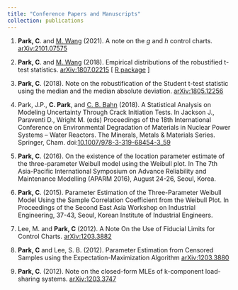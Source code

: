 ```yaml
---
title: "Conference Papers and Manuscripts"
collection: publications
---
```

1. **Park, C**. and [M. Wang](https://business.utsa.edu/faculty/min-wang-ph-d/) (2021).
A note on the _g_ and _h_ control charts.
[arXiv:2101.07575](https://arxiv.org/abs/2101.07575) 

1. **Park, C**. and [M. Wang](https://business.utsa.edu/faculty/min-wang-ph-d/) (2018).
Empirical distributions of the robustified t-test statistics.
[arXiv:1807.02215](https://arxiv.org/abs/1807.02215) [ [R package](https://CRAN.R-project.org/package=rt.test) ]

1. **Park, C**. (2018).
Note on the robustification of the Student t-test statistic using the median and the median absolute deviation.
[arXiv:1805.12256](https://arxiv.org/abs/1805.12256)

1. Park, J.P., **C. Park**, and [C. B. Bahn](https://corrosion.pusan.ac.kr/mins/index.do) (2018).
A Statistical Analysis on Modeling Uncertainty Through Crack Initiation Tests.  In Jackson J., Paraventi D., Wright M. (eds) Proceedings of the 18th International Conference on Environmental Degradation of Materials in Nuclear Power Systems – Water Reactors. The Minerals, Metals & Materials Series. Springer, Cham.
doi:[10.1007/978-3-319-68454-3_59](https://doi.org/10.1007/978-3-319-68454-3_59)

1. **Park, C**. (2016).
On the existence of the location parameter estimate of the three-parameter Weibull model using the Weibull plot.  In The 7th Asia-Pacific International Symposium on Advance Reliability and Maintenance Modelling (APARM 2016), August 24-26, Seoul, Korea.

1. **Park, C**. (2015).
Parameter Estimation of the Three-Parameter Weibull Model Using the Sample Correlation Coefficient from the Weibull Plot. In Proceedings of the Second East Asia Workshop on Industrial Engineering, 37-43, Seoul, Korean Institute of Industrial Engineers. 

1. Lee, M. and  **Park, C** (2012).
A Note On the Use of Fiducial Limits for Control Charts.
[arXiv:1203.3882](https://arxiv.org/abs/1203.3882)

1. **Park, C** and Lee, S. B. (2012).
Parameter Estimation from Censored Samples using the Expectation-Maximization Algorithm
[arXiv:1203.3880](https://arxiv.org/abs/1203.3880)

1. **Park, C**. (2012).
Note on the closed-form MLEs of k-component load-sharing systems.
[arXiv:1203.3747](https://arxiv.org/abs/1203.3747)
